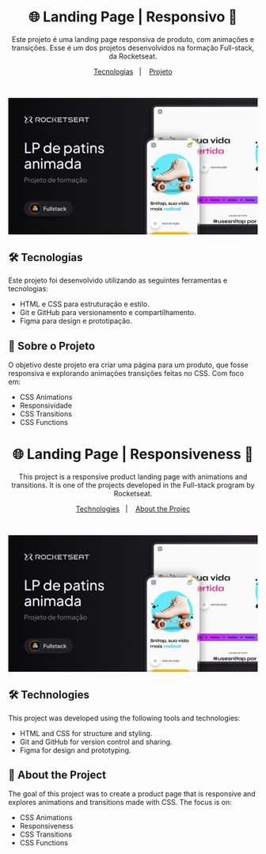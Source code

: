 <h1 align="center"> 🌐 Landing Page | Responsivo 📱 </h1>

<p align="center">
Este projeto é uma landing page responsiva de produto, com animações e transições. Esse é um dos projetos desenvolvidos na formação Full-stack, da Rocketseat. <br/>
</p>

<p align="center">
  <a href="#-tecnologias">Tecnologias</a>&nbsp;&nbsp;&nbsp;|&nbsp;&nbsp;&nbsp;
  <a href="#-projeto">Projeto</a>
</p>

<br>

![imagem-do-projeto](https://raw.githubusercontent.com/ruhancmendes/Projeto-LP-animated/refs/heads/main/thumbnail/thumbnail.png)

## 🛠️ Tecnologias

Este projeto foi desenvolvido utilizando as seguintes ferramentas e tecnologias:

- HTML e CSS para estruturação e estilo.
- Git e GitHub para versionamento e compartilhamento.
- Figma para design e prototipação.

## 📄 Sobre o Projeto

O objetivo deste projeto era criar uma página para um produto, que fosse responsiva e explorando animações  transições feitas no CSS.  Com foco em:

- CSS Animations
- Responsividade
- CSS Transitions
- CSS Functions


<h1 align="center"> 🌐 Landing Page | Responsiveness 📱 </h1>

<p align="center">
This project is a responsive product landing page with animations and transitions. It is one of the projects developed in the Full-stack program by Rocketseat. <br/>
</p>

<p align="center">
  <a href="#-Technologies">Technologies</a>&nbsp;&nbsp;&nbsp;|&nbsp;&nbsp;&nbsp;
  <a href="#-Project">About the Projec</a>
</p>

<br>

![imagem-do-projeto](https://raw.githubusercontent.com/ruhancmendes/Projeto-LP-animated/refs/heads/main/thumbnail/thumbnail.png)

## 🛠️ Technologies

This project was developed using the following tools and technologies:

- HTML and CSS for structure and styling.
- Git and GitHub for version control and sharing.
- Figma for design and prototyping.

## 📄 About the Project
The goal of this project was to create a product page that is responsive and explores animations and transitions made with CSS. The focus is on:

- CSS Animations
- Responsiveness
- CSS Transitions
- CSS Functions
